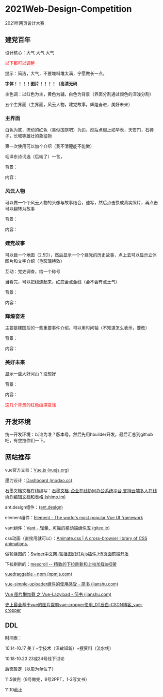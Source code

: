 # 2021Web-Design-Competition
2021年网页设计大赛

## 建党百年

设计核心：大气 大气 大气

<font color=red>以下都可以调整</font>

提示：简洁，大气，不要堆料堆太满，宁愿做长一点。

**字体！！！！图片！！！！（高清无码**

主色调：以红色为主，黄色为辅，白色为背景（界面分割通过颜色的深浅分割）

五个主界面（主界面，风云人物，建党故事，辉煌奋进，美好未来）

### 主界面

白色为底，流动的红色（类似国旗吧）为边，然后点缀上如华表，天安门，石狮子，长城等雄壮的象征物

第一次使用可以加个介绍（我不清楚能不能做）

毛泽东诗词选（后端了）一言，

背景：

内容：

### 风云人物

可以做一个个风云人物的头像与故事结合，速写，然后点击换成真实照片，再点击可以翻转为故事

背景：

内容：

### 建党故事

可以做一个地图（2.5D），然后显示一个个建党的历史故事，点上去可以显示立体图片和文字介绍（毛玻璃特效）

互动：党史调查，给一个称号

当看完，可以把线连起来，红底金点金线（会不会有点土气）

背景：

内容：

### 辉煌奋进

主要是建国后的一些重要事件介绍，可以用时间轴（不知道怎么表示，要改）

背景：

内容：

### 美好未来

显示一些大好河山？没想好

背景：

内容：

<font color=red>这几个背景的红色由深变浅</font>

## 开发环境

统一开发环境：以谁为准？版本号，然后先用hbuilder开发，最后汇总到github吧，有空拉你们一下。

## 网站推荐

vue官方文档：[Vue.js (vuejs.org)](https://cn.vuejs.org/index.html)

墨刀设计：[Dashboard (modao.cc)](https://modao.cc/dashboard/me)

石墨文档文档在线编写：[石墨文档-企业在线协同办公系统平台,支持云端多人在线协作编辑文档和表格 (shimo.im)](https://shimo.im/)

ant.design组件：[(ant.design)](https://ant.design/index-cn)

element组件：[Element - The world's most popular Vue UI framework](https://element.eleme.cn/#/zh-CN)

vant组件：[Vant - 轻量、可靠的移动端组件库 (gitee.io)](https://vant-contrib.gitee.io/vant/#/zh-CN/)

css动画（直接用就可以）：[Animate.css | A cross-browser library of CSS animations.](https://animate.style/)

做轮播图的：[Swiper中文网-轮播图幻灯片js插件,H5页面前端开发](https://swiper.com.cn/)

下拉刷新的：[mescroll -- 精致的下拉刷新和上拉加载js框架](http://www.mescroll.com/)

[vuedraggable - npm (npmjs.com)](https://www.npmjs.com/package/vuedraggable)

[vue-simple-uploader组件的使用感受 - 简书 (jianshu.com)](https://www.jianshu.com/p/da8ad489095e)

[Vue 图片懒加载 之 Vue-Lazyload - 简书 (jianshu.com)](https://www.jianshu.com/p/4f3f79a0d7ce)

[史上最全基于vue的图片裁剪vue-cropper使用_DT辰白-CSDN博客_vue-cropper](https://blog.csdn.net/qq_41107231/article/details/109725839)

## DDL

时间表：

10.14-10.17 美工+学技术（温故知新）+搜资料（流水线）

10.18-10.23                    23或24号线下讨论 

后面暂定（以周为单位了）

11.5做完（8号做完，9号2PPT，1-2写文书）

11.10截止


